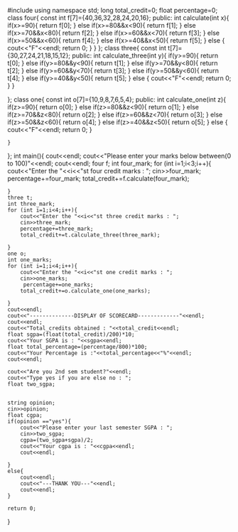 #include<iostream>
using namespace std;
long total_credit=0;
float percentage=0;
class four{
   const int f[7]={40,36,32,28,24,20,16};
    public:
    int calculate(int x){
        if(x>=90){
            return f[0];
        }
        else if(x>=80&&x<90){
            return f[1];
        }
        else if(x>=70&&x<80){
            return f[2];
        }
        else if(x>=60&&x<70){
            return f[3];
        }
        else if(x>=50&&x<60){
            return f[4];
        }
        else if(x>=40&&x<50){
            return f[5];
        }
        else {
            cout<<"F"<<endl;
            return 0;
        }
    }
};
class three{
   const int t[7]={30,27,24,21,18,15,12};
    public:
    int calculate_three(int y){
    if(y>=90){
            return t[0];
        }
        else if(y>=80&&y<90){
            return t[1];
        }
        else if(y>=70&&y<80){
            return t[2];
        }
        else if(y>=60&&y<70){
            return t[3];
        }
        else if(y>=50&&y<60){
            return t[4];
        }
        else if(y>=40&&y<50){
            return t[5];
        }
        else {
            cout<<"F"<<endl;
            return 0;
        }
    }

};
class one{
   const int o[7]={10,9,8,7,6,5,4};
    public:
    int calculate_one(int z){
          if(z>=90){
            return o[0];
        }
        else if(z>=80&&z<90){
            return o[1];
        }
        else if(z>=70&&z<80){
            return o[2];
        }
        else if(z>=60&&z<70){
            return o[3];
        }
        else if(z>=50&&z<60){
            return o[4];
        }
        else if(z>=40&&z<50){
            return o[5];
        }
        else {
            cout<<"F"<<endl;
            return 0;
        }

    }
};
int main(){
    cout<<endl;
    cout<<"Please enter your marks below between(0 to 100)"<<endl;
    cout<<endl;
    four f;
    int four_mark;
    for (int i=1;i<3;i++){
        cout<<"Enter the "<<i<<"st four credit marks : ";
        cin>>four_mark;
        percentage+=four_mark;
        total_credit+=f.calculate(four_mark);

    }
    three t;
    int three_mark;
    for (int i=1;i<4;i++){
        cout<<"Enter the "<<i<<"st three credit marks : ";
        cin>>three_mark;
        percentage+=three_mark;
        total_credit+=t.calculate_three(three_mark);

    }
    one o;
    int one_marks;
    for (int i=1;i<4;i++){
        cout<<"Enter the "<<i<<"st one credit marks : ";
        cin>>one_marks;
         percentage+=one_marks;
        total_credit+=o.calculate_one(one_marks);

    }
    cout<<endl;
    cout<<"--------------DISPLAY OF SCORECARD-------------"<<endl;
    cout<<endl;
    cout<<"Total_credits obtained : "<<total_credit<<endl;
    float sgpa=(float(total_credit)/200)*10;
    cout<<"Your SGPA is : "<<sgpa<<endl;
    float total_percentage=(percentage/800)*100;
    cout<<"Your Percentage is :"<<total_percentage<<"%"<<endl;
    cout<<endl;

    cout<<"Are you 2nd sem student?"<<endl;
    cout<<"Type yes if you are else no : ";
    float two_sgpa;
    
    
    string opinion;
    cin>>opinion;
    float cgpa;
    if(opinion =="yes"){
        cout<<"Please enter your last semester SGPA : ";
        cin>>two_sgpa;
        cgpa=(two_sgpa+sgpa)/2;
        cout<<"Your cgpa is : "<<cgpa<<endl;
        cout<<endl;

    }
    else{
        cout<<endl;
        cout<<"---THANK YOU---"<<endl;
        cout<<endl;
    }

    return 0;
}
